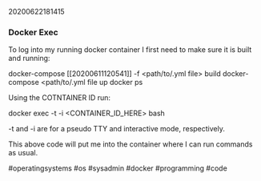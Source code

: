 20200622181415

### Docker Exec

To log into my running docker container I first need to make sure it is built and running:

docker-compose [[20200611120541]] -f <path/to/.yml file> build
docker-compose <path/to/.yml file up
docker ps

Using the COTNTAINER ID run:

docker exec -t -i <CONTAINER_ID_HERE> bash

-t and -i are for a pseudo TTY and interactive mode, respectively.

This above code will put me into the container where I can run commands as usual.

#operatingsystems #os #sysadmin #docker #programming #code